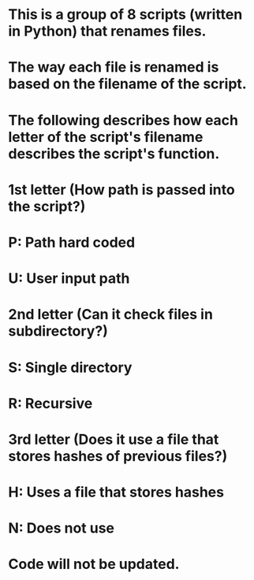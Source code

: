 # This is a group of 8 scripts (written in Python) that renames files.
# The way each file is renamed is based on the filename of the script.
# The following describes how each letter of the script's filename describes the script's function.
# 1st letter (How path is passed into the script?)
# P: Path hard coded
# U: User input path

# 2nd letter (Can it check files in subdirectory?)
# S: Single directory
# R: Recursive

# 3rd letter (Does it use a file that stores hashes of previous files?)
# H: Uses a file that stores hashes
# N: Does not use
# Code will not be updated.
